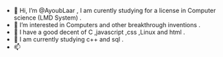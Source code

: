 - 👋 Hi, I’m @AyoubLaar , I am curently studying for a license in Computer science (LMD System) . 
- 👀 I’m interested in Computers and other breakthrough inventions .
- 🌱 I have a good decent of C ,javascript ,css ,Linux and html . 
- 💞️ I am currently studying c++ and sql .
- 📫 
<!---
AyoubLaar/AyoubLaar is a ✨ special ✨ repository because its `README.md` (this file) appears on your GitHub profile.
You can click the Preview link to take a look at your changes.
--->
